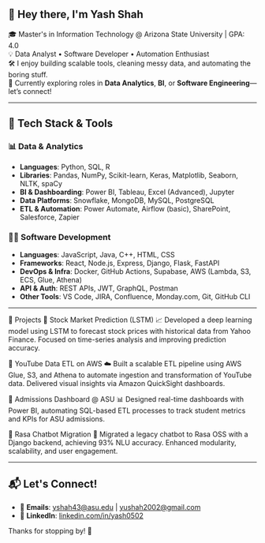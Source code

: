 ## 👋 Hey there, I'm Yash Shah

🎓 Master's in Information Technology @ Arizona State University | GPA: 4.0  
💡 Data Analyst • Software Developer • Automation Enthusiast  
🛠️ I enjoy building scalable tools, cleaning messy data, and automating the boring stuff.  
🌱 Currently exploring roles in **Data Analytics**, **BI**, or **Software Engineering**—let’s connect!

---

## 🧠 Tech Stack & Tools

### 📊 Data & Analytics
- **Languages**: Python, SQL, R
- **Libraries**: Pandas, NumPy, Scikit-learn, Keras, Matplotlib, Seaborn, NLTK, spaCy  
- **BI & Dashboarding**: Power BI, Tableau, Excel (Advanced), Jupyter  
- **Data Platforms**: Snowflake, MongoDB, MySQL, PostgreSQL  
- **ETL & Automation**: Power Automate, Airflow (basic), SharePoint, Salesforce, Zapier

### 👨‍💻 Software Development
- **Languages**: JavaScript, Java, C++, HTML, CSS  
- **Frameworks**: React, Node.js, Express, Django, Flask, FastAPI  
- **DevOps & Infra**: Docker, GitHub Actions, Supabase, AWS (Lambda, S3, ECS, Glue, Athena)  
- **API & Auth**: REST APIs, JWT, GraphQL, Postman  
- **Other Tools**: VS Code, JIRA, Confluence, Monday.com, Git, GitHub CLI

---

🚀 Projects
🔹 Stock Market Prediction (LSTM)
📈 Developed a deep learning model using LSTM to forecast stock prices with historical data from Yahoo Finance. Focused on time-series analysis and improving prediction accuracy.

🔹 YouTube Data ETL on AWS
☁️ Built a scalable ETL pipeline using AWS Glue, S3, and Athena to automate ingestion and transformation of YouTube data. Delivered visual insights via Amazon QuickSight dashboards.

🔹 Admissions Dashboard @ ASU
📊 Designed real-time dashboards with Power BI, automating SQL-based ETL processes to track student metrics and KPIs for ASU admissions.

🔹 Rasa Chatbot Migration
🤖 Migrated a legacy chatbot to Rasa OSS with a Django backend, achieving 93% NLU accuracy. Enhanced modularity, scalability, and user engagement.

---

## 📬 Let's Connect!

- 📧 **Emails**: yshah43@asu.edu | yushah2002@gmail.com  
- 🔗 **LinkedIn**: [linkedin.com/in/yash0502](www.linkedin.com/in/yash0502)  

Thanks for stopping by! 🙌
